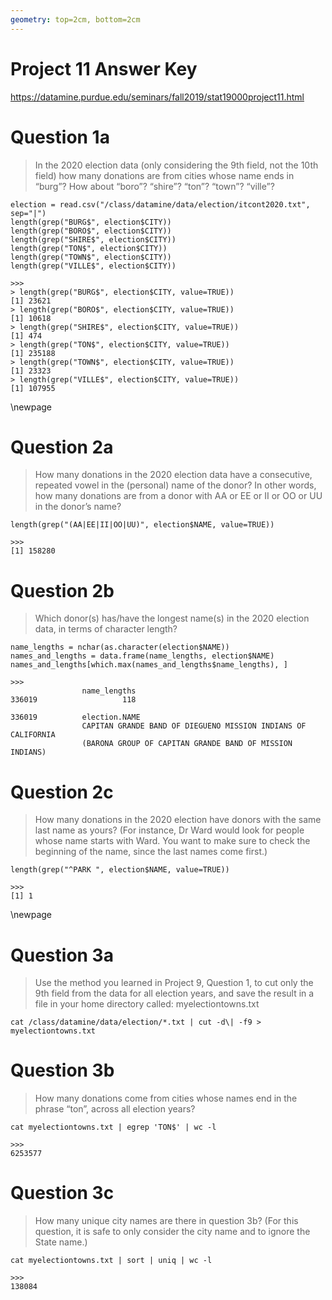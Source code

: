 ```yaml
---
geometry: top=2cm, bottom=2cm
---
```


# Project 11 Answer Key
https://datamine.purdue.edu/seminars/fall2019/stat19000project11.html

# Question 1a
> In the 2020 election data (only considering the 9th field, not the 10th
field) how many donations are from cities whose name ends in “burg”? How about
“boro”? “shire”? “ton”? “town”? “ville”?

```{.r}
election = read.csv("/class/datamine/data/election/itcont2020.txt", sep="|")
length(grep("BURG$", election$CITY))
length(grep("BORO$", election$CITY))
length(grep("SHIRE$", election$CITY))
length(grep("TON$", election$CITY))
length(grep("TOWN$", election$CITY))
length(grep("VILLE$", election$CITY))
```
```
>>>
> length(grep("BURG$", election$CITY, value=TRUE))
[1] 23621
> length(grep("BORO$", election$CITY, value=TRUE))
[1] 10618
> length(grep("SHIRE$", election$CITY, value=TRUE))
[1] 474
> length(grep("TON$", election$CITY, value=TRUE))
[1] 235188
> length(grep("TOWN$", election$CITY, value=TRUE))
[1] 23323
> length(grep("VILLE$", election$CITY, value=TRUE))
[1] 107955
```

\newpage
# Question 2a
> How many donations in the 2020 election data have a consecutive, repeated
vowel in the (personal) name of the donor? In other words, how many donations
are from a donor with AA or EE or II or OO or UU in the donor’s name?

```{.r}
length(grep("(AA|EE|II|OO|UU)", election$NAME, value=TRUE))
```
```
>>>
[1] 158280
```

# Question 2b
> Which donor(s) has/have the longest name(s) in the 2020 election data, in
terms of character length?

```{.r}
name_lengths = nchar(as.character(election$NAME))
names_and_lengths = data.frame(name_lengths, election$NAME)
names_and_lengths[which.max(names_and_lengths$name_lengths), ]
```
```
>>>
                name_lengths
336019                   118

336019          election.NAME
                CAPITAN GRANDE BAND OF DIEGUENO MISSION INDIANS OF CALIFORNIA
                (BARONA GROUP OF CAPITAN GRANDE BAND OF MISSION INDIANS)
```

# Question 2c
> How many donations in the 2020 election have donors with the same last name
as yours? (For instance, Dr Ward would look for people whose name starts with
Ward. You want to make sure to check the beginning of the name, since the last
names come first.)

```{.r}
length(grep("^PARK ", election$NAME, value=TRUE))
```
```
>>>
[1] 1
```

\newpage
# Question 3a
> Use the method you learned in Project 9, Question 1, to cut only the 9th
field from the data for all election years, and save the result in a file in
your home directory called: myelectiontowns.txt

```{.sh}
cat /class/datamine/data/election/*.txt | cut -d\| -f9 > myelectiontowns.txt
```

# Question 3b
> How many donations come from cities whose names end in the phrase “ton”,
across all election years?

```{.sh}
cat myelectiontowns.txt | egrep 'TON$' | wc -l
```
```
>>>
6253577
```

# Question 3c
> How many unique city names are there in question 3b? (For this question, it
is safe to only consider the city name and to ignore the State name.)

```{.sh}
cat myelectiontowns.txt | sort | uniq | wc -l
```
```
>>>
138084
```

